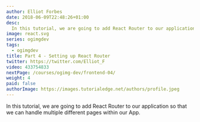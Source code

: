 ```yaml
---
author: Elliot Forbes
date: 2018-06-09T22:48:26+01:00
desc: 
  In this tutorial, we are going to add React Router to our application so that we can handle multiple different pages within our App.
image: react.svg
series: ogimgdev
tags:
  - ogimgdev
title: Part 4 - Setting up React Router
twitter: https://twitter.com/Elliot_F
video: 433754833
nextPage: /courses/ogimg-dev/frontend-04/
weight: 4
paid: false
authorImage: https://images.tutorialedge.net/authors/profile.jpeg
---
```


In this tutorial, we are going to add React Router to our application so that we can handle multiple different pages within our App.
